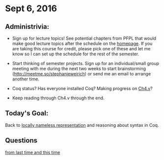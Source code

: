 # Sept 6, 2016

## Administrivia:

+ Sign up for lecture topics!  See potential chapters from PFPL that would
  make good lecture topics after the schedule on the [homepage](../README.md). If you are
  taking this course for credit, please pick one of these and let me know so I
  can set up the schedule for the rest of the semester.

+ Start thinking of semester projects. Sign up for an individual/small
  group meeting with me during the next two weeks to start brainstorming
  (http://meetme.so/stephanieweirich) or send me an email to arrange another
  time.


+ Coq status? Has everyone installed Coq? Making progress on [Ch4.v](../code/Ch4.v)?


+ Keep reading through Ch4.v through the end.

## Today's Goal:

Back to [locally nameless representation](../code/Ch4.v) and reasoning about syntax in Coq.

## Questions

[from last time and this time](090116.md)


